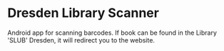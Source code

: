 # Dresden Library Scanner

Android app for scanning barcodes. If book can be found in the Library 'SLUB' Dresden, it will redirect you to the website.
